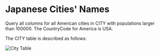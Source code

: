 # Japanese Cities' Names
Query all columns for all American cities in CITY with populations larger than 100000. The CountryCode for America is USA.

The CITY table is described as follows:

![City Table](https://s3.amazonaws.com/hr-challenge-images/8137/1449729804-f21d187d0f-CITY.jpg)